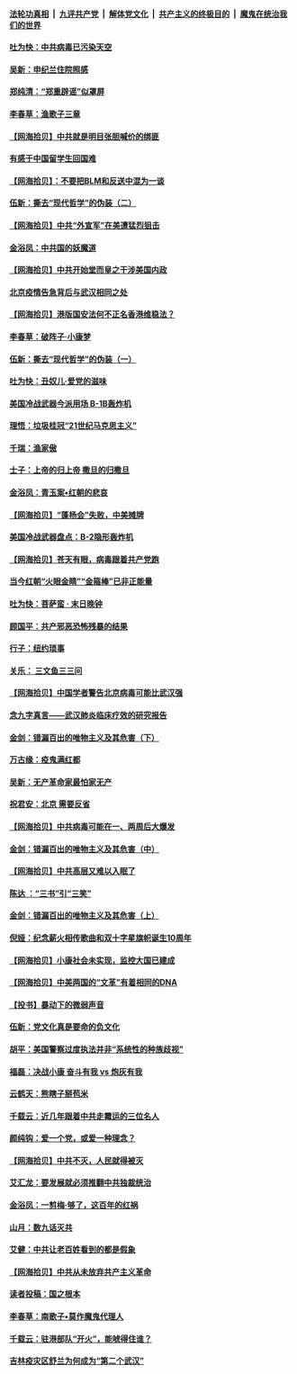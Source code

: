 ####  [法轮功真相](../../../../basic/blob/master/README.md?t=06280031) &nbsp;|&nbsp; [九评共产党](../../../../9ping.md/blob/master/README.md?t=06280031) &nbsp;|&nbsp; [解体党文化](../../../../jtdwh.md/blob/master/README.md?t=06280031)  &nbsp;|&nbsp; [共产主义的终极目的](../../../../gczydzjmd.md/blob/master/README.md?t=06280031) &nbsp;|&nbsp; [魔鬼在统治我们的世界](../../../../mgztzwmdsj.md/blob/master/README.md?t=06280031) 

#### [吐为快：中共病毒已污染天空](../pages/nsc993/n12215786.md?t=06280031) 

#### [吴新：申纪兰住院照感](../pages/nsc993/n12215730.md?t=06280031) 

#### [郑纯清：“郑重辟谣”似罩屏](../pages/nsc993/n12215700.md?t=06280031) 

#### [李春草：渔歌子三章](../pages/nsc993/n12215653.md?t=06280031) 

#### [【网海拾贝】中共就是明目张胆喊价的绑匪](../pages/nsc993/n12215381.md?t=06280031) 

#### [有感于中国留学生回国难](../pages/nsc993/n12212960.md?t=06280031) 

#### [【网海拾贝】：不要把BLM和反送中混为一谈](../pages/nsc993/n12213076.md?t=06280031) 

#### [伍新：撕去“现代哲学”的伪装（二）](../pages/nsc993/n12211310.md?t=06280031) 

#### [【网海拾贝】中共“外宣军”在美遭猛烈狙击](../pages/nsc993/n12211190.md?t=06280031) 

#### [金浴凤：中共国的妖魔道](../pages/nsc993/n12208163.md?t=06280031) 

#### [【网海拾贝】中共开始堂而皇之干涉美国内政](../pages/nsc993/n12205646.md?t=06280031) 

#### [北京疫情告急背后与武汉相同之处](../pages/nsc993/n12201610.md?t=06280031) 

#### [【网海拾贝】港版国安法何不正名香港维稳法？](../pages/nsc993/n12203675.md?t=06280031) 

#### [李春草：破阵子·小康梦](../pages/nsc993/n12202996.md?t=06280031) 

#### [伍新：撕去“现代哲学”的伪装（一）](../pages/nsc993/n12202666.md?t=06280031) 

#### [吐为快：丑奴儿·爱党的滋味](../pages/nsc993/n12202630.md?t=06280031) 

#### [美国冷战武器今派用场 B-1B轰炸机](../pages/nsc993/n12202368.md?t=06280031) 

#### [理悟：垃圾桂冠“21世纪马克思主义”](../pages/nsc993/n12201220.md?t=06280031) 

#### [千瑞：渔家傲](../pages/nsc993/n12201174.md?t=06280031) 

#### [士子：上帝的归上帝 撒旦的归撒旦](../pages/nsc993/n12199902.md?t=06280031) 

#### [金浴凤：青玉案•红朝的悲哀](../pages/nsc993/n12199650.md?t=06280031) 

#### [【网海拾贝】“蓬杨会”失败，中美摊牌](../pages/nsc993/n12199598.md?t=06280031) 

#### [美国冷战武器盘点：B-2隐形轰炸机](../pages/nsc993/n12199226.md?t=06280031) 

#### [【网海拾贝】苍天有眼，病毒跟着共产党跑](../pages/nsc993/n12197648.md?t=06280031) 

#### [当今红朝“火眼金睛”“金箍棒”已非正能量](../pages/nsc993/n12196834.md?t=06280031) 

#### [吐为快：菩萨蛮 · 末日晚钟](../pages/nsc993/n12196689.md?t=06280031) 

#### [顾国平：共产邪恶恐怖残暴的结果](../pages/nsc993/n12195238.md?t=06280031) 

#### [行子：纽约琐事](../pages/nsc993/n12194752.md?t=06280031) 

#### [关乐： 三文鱼三三问](../pages/nsc993/n12194626.md?t=06280031) 

#### [【网海拾贝】中国学者警告北京病毒可能比武汉强](../pages/nsc993/n12193964.md?t=06280031) 

#### [念九字真言——武汉肺炎临床疗效的研究报告](../pages/nsc993/n12190804.md?t=06280031) 

#### [金剑：错漏百出的唯物主义及其危害（下）](../pages/nsc993/n12191909.md?t=06280031) 

#### [万古缘：疫鬼满红都](../pages/nsc993/n12191847.md?t=06280031) 

#### [吴新：无产革命家最怕家无产](../pages/nsc993/n12191806.md?t=06280031) 

#### [祝君安：北京 需要反省](../pages/nsc993/n12191766.md?t=06280031) 

#### [【网海拾贝】中共病毒可能在一、两周后大爆发](../pages/nsc993/n12190517.md?t=06280031) 

#### [金剑：错漏百出的唯物主义及其危害（中）](../pages/nsc993/n12188778.md?t=06280031) 

#### [【网海拾贝】中共高层又难以入眠了](../pages/nsc993/n12188425.md?t=06280031) 

#### [陈达 ：“三书”引“三笑”](../pages/nsc993/n12187929.md?t=06280031) 

#### [金剑：错漏百出的唯物主义及其危害（上）](../pages/nsc993/n12186502.md?t=06280031) 

#### [倪娅：纪念薪火相传歌曲和双十字星旗帜诞生10周年](../pages/nsc993/n12186439.md?t=06280031) 

#### [【网海拾贝】小康社会未实现，监控大国已建成](../pages/nsc993/n12185468.md?t=06280031) 

#### [【网海拾贝】中美两国的“文革”有着相同的DNA](../pages/nsc993/n12184487.md?t=06280031) 

#### [【投书】暴动下的微弱声音](../pages/nsc993/n12183493.md?t=06280031) 

#### [伍新：党文化真是要命的负文化](../pages/nsc993/n12182742.md?t=06280031) 

#### [胡平：美国警察过度执法并非“系统性的种族歧视”](../pages/nsc993/n12182713.md?t=06280031) 

#### [福磊：决战小康 奋斗有我 vs 炮灰有我](../pages/nsc993/n12182693.md?t=06280031) 

#### [云鹤天：熊瞎子掰苞米](../pages/nsc993/n12182680.md?t=06280031) 

#### [千载云：近几年跟着中共走霉运的三位名人](../pages/nsc993/n12182649.md?t=06280031) 

#### [颜纯钩：爱一个党，或爱一种理念？](../pages/nsc993/n12182640.md?t=06280031) 

#### [【网海拾贝】中共不灭，人民就得被灭](../pages/nsc993/n12180698.md?t=06280031) 

#### [艾汇龙：要发展就必须推翻中共独裁统治](../pages/nsc993/n12180647.md?t=06280031) 

#### [金浴凤：一剪梅·够了，这百年的红祸](../pages/nsc993/n12180002.md?t=06280031) 

#### [山月：数九话灭共](../pages/nsc993/n12179940.md?t=06280031) 

#### [艾健：中共让老百姓看到的都是假象](../pages/nsc993/n12179778.md?t=06280031) 

#### [【网海拾贝】中共从未放弃共产主义革命](../pages/nsc993/n12176687.md?t=06280031) 

#### [读者投稿：国之根本](../pages/nsc993/n12176662.md?t=06280031) 

#### [李春草：南歌子•莫作魔鬼代理人](../pages/nsc993/n12176610.md?t=06280031) 

#### [千载云：驻港部队“开火”，能唬得住谁？](../pages/nsc993/n12176028.md?t=06280031) 

#### [吉林疫灾区舒兰为何成为“第二个武汉”](../pages/nsc993/n12172816.md?t=06280031) 

